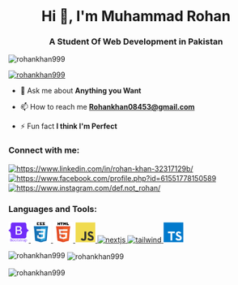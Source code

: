 <img href="https://github.com/mayankchaudhary26/Cool-Readme-ideas/blob/master/data/screen%20open.gif?raw=true">
<h1 align="center">Hi 👋, I'm Muhammad Rohan</h1>
<h3 align="center">A Student Of Web Development in Pakistan</h3>

<p align="left"> <img src="https://komarev.com/ghpvc/?username=rohankhan999&label=Profile%20views&color=0e75b6&style=flat" alt="rohankhan999" /> </p>

<p align="left"> <a href="https://github.com/ryo-ma/github-profile-trophy"><img src="https://github-profile-trophy.vercel.app/?username=rohankhan999" alt="rohankhan999" /></a> </p>

- 💬 Ask me about **Anything you Want**

- 📫 How to reach me **Rohankhan08453@gmail.com**

- ⚡ Fun fact **I think I'm Perfect**

<h3 align="left">Connect with me:</h3>
<p align="left">
<a href="https://linkedin.com/in/https://www.linkedin.com/in/rohan-khan-32317129b/" target="blank"><img align="center" src="https://raw.githubusercontent.com/rahuldkjain/github-profile-readme-generator/master/src/images/icons/Social/linked-in-alt.svg" alt="https://www.linkedin.com/in/rohan-khan-32317129b/" height="30" width="40" /></a>
<a href="https://fb.com/https://www.facebook.com/profile.php?id=61551778150589" target="blank"><img align="center" src="https://raw.githubusercontent.com/rahuldkjain/github-profile-readme-generator/master/src/images/icons/Social/facebook.svg" alt="https://www.facebook.com/profile.php?id=61551778150589" height="30" width="40" /></a>
<a href="https://instagram.com/https://www.instagram.com/def.not_rohan/" target="blank"><img align="center" src="https://raw.githubusercontent.com/rahuldkjain/github-profile-readme-generator/master/src/images/icons/Social/instagram.svg" alt="https://www.instagram.com/def.not_rohan/" height="30" width="40" /></a>
</p>

<h3 align="left">Languages and Tools:</h3>
<p align="left"> <a href="https://getbootstrap.com" target="_blank" rel="noreferrer"> <img src="https://raw.githubusercontent.com/devicons/devicon/master/icons/bootstrap/bootstrap-plain-wordmark.svg" alt="bootstrap" width="40" height="40"/> </a> <a href="https://www.w3schools.com/css/" target="_blank" rel="noreferrer"> <img src="https://raw.githubusercontent.com/devicons/devicon/master/icons/css3/css3-original-wordmark.svg" alt="css3" width="40" height="40"/> </a> <a href="https://www.w3.org/html/" target="_blank" rel="noreferrer"> <img src="https://raw.githubusercontent.com/devicons/devicon/master/icons/html5/html5-original-wordmark.svg" alt="html5" width="40" height="40"/> </a> <a href="https://developer.mozilla.org/en-US/docs/Web/JavaScript" target="_blank" rel="noreferrer"> <img src="https://raw.githubusercontent.com/devicons/devicon/master/icons/javascript/javascript-original.svg" alt="javascript" width="40" height="40"/> </a> <a href="https://nextjs.org/" target="_blank" rel="noreferrer"> <img src="https://cdn.worldvectorlogo.com/logos/nextjs-2.svg" alt="nextjs" width="40" height="40"/> </a> <a href="https://tailwindcss.com/" target="_blank" rel="noreferrer"> <img src="https://www.vectorlogo.zone/logos/tailwindcss/tailwindcss-icon.svg" alt="tailwind" width="40" height="40"/> </a> <a href="https://www.typescriptlang.org/" target="_blank" rel="noreferrer"> <img src="https://raw.githubusercontent.com/devicons/devicon/master/icons/typescript/typescript-original.svg" alt="typescript" width="40" height="40"/> </a> </p>

<p><img align="left" src="https://github-readme-stats.vercel.app/api/top-langs?username=rohankhan999&show_icons=true&locale=en&layout=compact" alt="rohankhan999" /></p>

<p>&nbsp;<img align="center" src="https://github-readme-stats.vercel.app/api?username=rohankhan999&show_icons=true&locale=en" alt="rohankhan999" /></p>

<p><img align="center" src="https://github-readme-streak-stats.herokuapp.com/?user=rohankhan999&" alt="rohankhan999" /></p>


